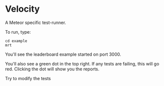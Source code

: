 Velocity
========

A Meteor specific test-runner.

To run, type:

```
cd example
mrt
```

You'll see the leaderboard example started on port 3000.


You'll also see a green dot in the top right. If any tests are failing, this will go red. Clicking the dot will show you the reports.

Try to modify the tests